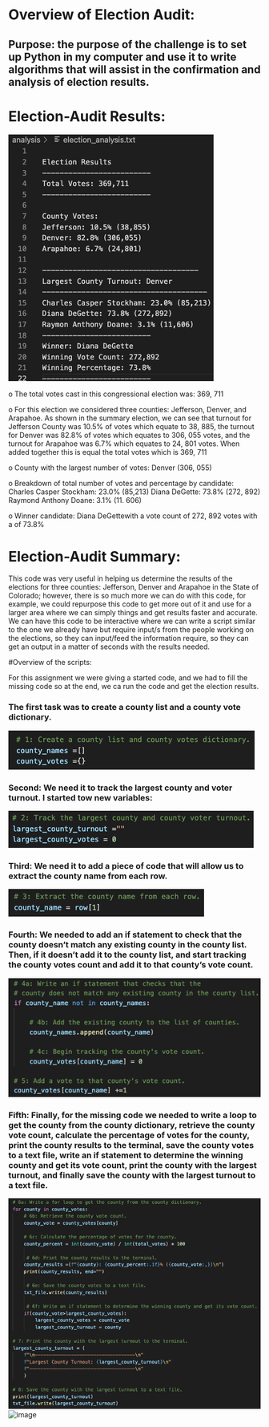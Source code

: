 # Overview of Election Audit: 
## Purpose: the purpose of the challenge is to set up Python in my computer and use it to write algorithms that will assist in the confirmation and analysis of election results. 
# Election-Audit Results:
![election_results_summary](https://github.com/LucyPill/Election-Analysis/blob/main/election_results_summary.png)

o	The total votes cast in this congressional election was: 369, 711

o	For this election we considered three counties: Jefferson, Denver, and Arapahoe. As shown in the summary election, we can see that turnout for Jefferson County was 10.5% of votes which equate to 38, 885, the turnout for Denver was 82.8% of votes which equates to 306, 055 votes, and the turnout for Arapahoe was 6.7% which equates to 24, 801 votes. When added together this is equal the total votes which is 369, 711

o	County with the largest number of votes: Denver (306, 055)

o	Breakdown of total number of votes and percentage by candidate:
Charles Casper Stockham: 23.0% (85,213)
Diana DeGette: 73.8% (272, 892)
Raymond Anthony Doane: 3.1% (11. 606)
	 
o	Winner candidate: Diana DeGettewith a vote count of 272, 892 votes with a of 73.8%
# Election-Audit Summary: 
This code was very useful in helping us determine the results of the elections for three counties: Jefferson, Denver and Arapahoe in the State of Colorado; however, there is so much more we can do with this code, for example, we could repurpose this code to get more out of it and use for a larger area where we can simply things and get results faster and accurate.
We can have this code to be interactive where we can write a script similar to the one we already have but require input/s from the people working on the elections, so they can input/feed the information require, so they can get an output in a matter of seconds with the results needed. 


#Overview of the scripts:

For this assignment we were giving a started code, and we had to fill the missing code so at the end, we ca run the code and get the election results.
### The first task was to create a county list and a county vote dictionary.
![county_list_vote_dictionaries.png]( https://github.com/LucyPill/Election-Analysis/blob/main/county_list_vote_dictionaries.png)

### Second: We need it to track the largest county and voter turnout. I started tow new variables:
![largest_county_turnout.png]( https://github.com/LucyPill/Election-Analysis/blob/main/largest_county_turnout.png)

### Third: We need it to add a piece of code that will allow us to extract the county name from each row.
![county_name.png]( https://github.com/LucyPill/Election-Analysis/blob/main/county_name.png)

### Fourth: We needed to add an if statement to check that the county doesn’t match any existing county in the county list. Then, if it doesn’t add it to the county list, and start tracking the county votes count and add it to that county’s vote count.
![if_statements.png]( https://github.com/LucyPill/Election-Analysis/blob/main/if_statements.png)

### Fifth: Finally, for the missing code we needed to write a loop to get the county from the county dictionary, retrieve the county vote count, calculate the percentage of votes for the county, print the county results to the terminal, save the county votes to a text file, write an if statement to determine the winning county and get its vote count, print the county with the largest turnout, and finally save the county with the largest turnout to a text file.
![loop_through_county_dictionary.png]( https://github.com/LucyPill/Election-Analysis/blob/main/loop_through_county_dictionary.png)
![image](https://user-images.githubusercontent.com/96222252/150652997-451bbc1e-a0da-4edc-9196-f6b5ebee964a.png)
